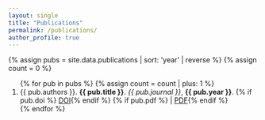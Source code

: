 ```yaml
---
layout: single
title: "Publications"
permalink: /publications/
author_profile: true
---
```


{% assign pubs = site.data.publications | sort: 'year' | reverse %}
{% assign count = 0 %}

<ol reversed>
{% for pub in pubs %}
  {% assign count = count | plus: 1 %}
  <li>
    {{ pub.authors }}. <strong>{{ pub.title }}</strong>. <em>{{ pub.journal }}</em>, <strong>{{ pub.year }}</strong>.
    {% if pub.doi %} <a href="{{ pub.doi }}" target="_blank">DOI</a>{% endif %}
    {% if pub.pdf %} | <a href="{{ pub.pdf }}" target="_blank">PDF</a>{% endif %}
  </li>
{% endfor %}
</ol>
